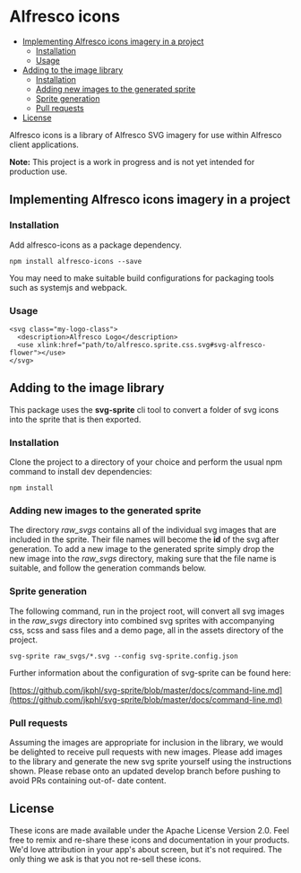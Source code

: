 # Alfresco icons

- [Implementing Alfresco icons imagery in a project](#implementing-alfresco-icons-imagery-in-a-project)
    - [Installation](#installation)
    - [Usage](#usage)
- [Adding to the image library](#adding-to-the-image-library)
    - [Installation](#installation-1)
    - [Adding new images to the generated sprite](#adding-new-images-to-the-generated-sprite)
    - [Sprite generation](#sprite-generation)
    - [Pull requests](#pull-requests)
- [License](#license)

Alfresco icons is a library of Alfresco SVG imagery for use within Alfresco client applications.

**Note:** This project is a work in progress and is not yet intended for production use.

## Implementing Alfresco icons imagery in a project

### Installation

Add alfresco-icons as a package dependency.

```
npm install alfresco-icons --save
```

You may need to make suitable build configurations for packaging tools such as systemjs and webpack.

### Usage

```
<svg class="my-logo-class">
  <description>Alfresco Logo</description>
  <use xlink:href="path/to/alfresco.sprite.css.svg#svg-alfresco-flower"></use>
</svg>
```

## Adding to the image library

This package uses the **svg-sprite** cli tool to convert a folder of svg icons into the sprite that is then 
exported.

### Installation

Clone the project to a directory of your choice and perform the usual npm command to install dev dependencies:

```
npm install
```

### Adding new images to the generated sprite

The directory *raw_svgs* contains all of the individual svg images that are included in the sprite. Their file 
names will become the **id** of the svg after generation. To add a new image to the generated sprite simply 
drop the new image into the *raw_svgs* directory, making sure that the file name is suitable, and follow the 
generation commands below.

### Sprite generation

The following command, run in the project root, will convert all svg images in the *raw_svgs* directory into 
combined svg sprites with accompanying css, scss and sass files and a demo page, all in the assets directory of 
the project.

```
svg-sprite raw_svgs/*.svg --config svg-sprite.config.json
```

Further information about the configuration of svg-sprite can be found here:

[https://github.com/jkphl/svg-sprite/blob/master/docs/command-line.md](https://github.com/jkphl/svg-sprite/blob/master/docs/command-line.md)

### Pull requests

Assuming the images are appropriate for inclusion in the library, we would be delighted to receive pull requests 
with new images. Please add images to the library and generate the new svg sprite yourself using the 
instructions shown. Please rebase onto an updated develop branch before pushing to avoid PRs containing out-of-
date content.

## License

These icons are made available under the Apache License Version 2.0. Feel free to remix and re-share these icons 
and documentation in your products. We'd love attribution in your app's about screen, but it's not required. The 
only thing we ask is that you not re-sell these icons.